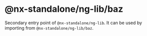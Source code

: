 # @nx-standalone/ng-lib/baz

Secondary entry point of `@nx-standalone/ng-lib`. It can be used by importing from `@nx-standalone/ng-lib/baz`.

